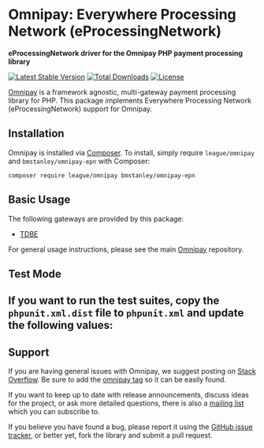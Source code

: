 # Omnipay: Everywhere Processing Network (eProcessingNetwork)

**eProcessingNetwork driver for the Omnipay PHP payment processing library**

[![Latest Stable Version](https://poser.pugx.org/bmstanley/omnipay-epn/version.png)](https://packagist.org/packages/bmstanley/omnipay-epn)
[![Total Downloads](https://poser.pugx.org/bmstanley/omnipay-epn/d/total.png)](https://packagist.org/packages/bmstanley/omnipay-epn)
[![License](https://poser.pugx.org/bmstanley/omnipay-epn/license)](https://packagist.org/packages/bmstanley/omnipay-epn)

[Omnipay](https://github.com/thephpleague/omnipay) is a framework agnostic, multi-gateway payment
processing library for PHP. This package implements Everywhere Processing Network (eProcessingNetwork) support for Omnipay.

## Installation

Omnipay is installed via [Composer](http://getcomposer.org/). To install, simply require `league/omnipay` and `bmstanley/omnipay-epn` with Composer:

```
composer require league/omnipay bmstanley/omnipay-epn
```

## Basic Usage

The following gateways are provided by this package:

* [TDBE](https://www.eprocessingnetwork.com/tdbe_doc.html)

For general usage instructions, please see the main [Omnipay](https://github.com/thephpleague/omnipay)
repository.

## Test Mode

If you want to run the test suites, copy the `phpunit.xml.dist` file to `phpunit.xml` and update the following values:
- 

## Support

If you are having general issues with Omnipay, we suggest posting on
[Stack Overflow](http://stackoverflow.com/). Be sure to add the
[omnipay tag](http://stackoverflow.com/questions/tagged/omnipay) so it can be easily found.

If you want to keep up to date with release announcements, discuss ideas for the project,
or ask more detailed questions, there is also a [mailing list](https://groups.google.com/forum/#!forum/omnipay) which
you can subscribe to.

If you believe you have found a bug, please report it using the [GitHub issue tracker](https://github.com/bmstanley/omnipay-epn/issues),
or better yet, fork the library and submit a pull request.
